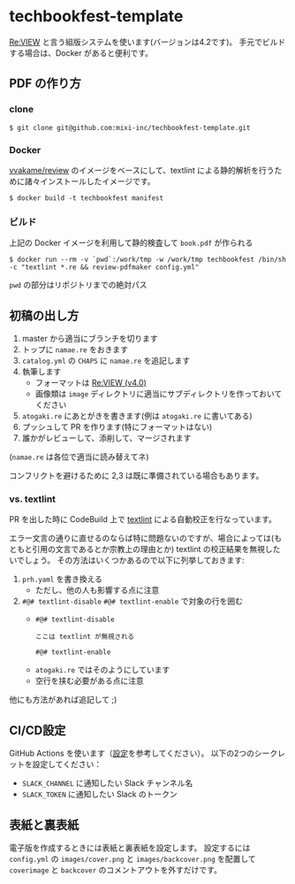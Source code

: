 # techbookfest-template

[Re:VIEW](https://github.com/kmuto/review) と言う組版システムを使います(バージョンは4.2です)。
手元でビルドする場合は、Docker があると便利です。

## PDF の作り方

### clone

```
$ git clone git@github.com:mixi-inc/techbookfest-template.git
```

### Docker

[vvakame/review](https://hub.docker.com/r/vvakame/review/) のイメージをベースにして、textlint による静的解析を行うために諸々インストールしたイメージです。

```
$ docker build -t techbookfest manifest
```

### ビルド

上記の Docker イメージを利用して静的検査して `book.pdf` が作られる

```
$ docker run --rm -v `pwd`:/work/tmp -w /work/tmp techbookfest /bin/sh -c "textlint *.re && review-pdfmaker config.yml"
```

`pwd` の部分はリポジトリまでの絶対パス

## 初稿の出し方

1. master から適当にブランチを切ります
2. トップに `namae.re` をおきます
3. `catalog.yml` の `CHAPS` に `namae.re` を追記します
4. 執筆します
    - フォーマットは [Re:VIEW (v4.0)](https://github.com/kmuto/review/tree/v4.0.0)
    - 画像類は `image` ディレクトリに適当にサブディレクトリを作っておいてください
5. `atogaki.re` にあとがきを書きます(例は `atogaki.re` に書いてある)
6. プッシュして PR を作ります(特にフォーマットはない)
7. 誰かがレビューして、添削して、マージされます

(`namae.re` は各位で適当に読み替えてネ)

コンフリクトを避けるために 2,3 は既に準備されている場合もあります。

### vs. textlint

PR を出した時に CodeBuild 上で [textlint](https://github.com/textlint/textlint) による自動校正を行なっています。

エラー文言の通りに直せるのならば特に問題ないのですが、場合によっては(もともと引用の文言であるとか宗教上の理由とか) textlint の校正結果を無視したいでしょう。
その方法はいくつかあるので以下に列挙しておきます:

1. `prh.yaml` を書き換える
    - ただし、他の人も影響する点に注意
2. `#@# textlint-disable` `#@# textlint-enable` で対象の行を囲む
    - ```
      #@# textlint-disable

      ここは textlint が無視される

      #@# textlint-enable
      ```
    - `atogaki.re` ではそのようにしています
    - 空行を挟む必要がある点に注意

他にも方法があれば追記して ;)

## CI/CD設定

GitHub Actions を使います（[設定](.github/workflows/build.yaml)を参考してください）。
以下の2つのシークレットを設定してください：

- `SLACK_CHANNEL` に通知したい Slack チャンネル名
- `SLACK_TOKEN` に通知したい Slack のトークン

## 表紙と裏表紙

電子版を作成するときには表紙と裏表紙を設定します。
設定するには `config.yml` の `images/cover.png` と `images/backcover.png` を配置して `coverimage` と `backcover` のコメントアウトを外すだけです。
